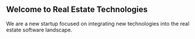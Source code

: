 ## Welcome to Real Estate Technologies

We are a new startup focused on integrating new technologies into the real estate software landscape.


